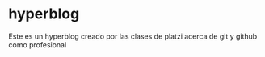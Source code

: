 # hyperblog
Este es un hyperblog creado por las clases de platzi acerca de git y github como profesional
